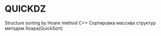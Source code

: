 # QUICKDZ
Structure sorting by Hoare method С++
Сортировка массива структур методом Хоара(QuickSort)
